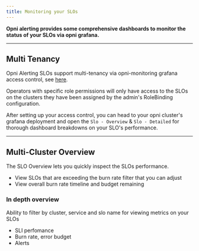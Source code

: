 ```yaml
---
title: Monitoring your SLOs
---
```


<b> Opni alerting provides some comprehensive dashboards to monitor the status of your SLOs via opni grafana. </b>

<hr/>

## Multi Tenancy

Opni Alerting SLOs support multi-tenancy via opni-monitoring grafana access control, see [here](https://rancher.github.io/opni-monitoring/guides/access_control/).

Operators with specific role permissions will only have access to the SLOs on the clusters they have been assigned by the admin's RoleBinding configuration.

After setting up your access control, you can head to your opni cluster's grafana deployment and open the `Slo - Overview` & `Slo - Detailed` for
thorough dashboard breakdowns on your SLO's performance.

<hr/>

## Multi-Cluster Overview

The SLO Overview lets you quickly inspect the SLOs performance.

- View SLOs that are exceeding the burn rate filter that you can adjust
- View overall burn rate timeline and budget remaining

<!--
TODO: picture
--->

</hr>

### In depth overview

Ability to filter by cluster, service and slo name for viewing metrics on your SLOs

- SLI perfomance
- Burn rate, error budget
- Alerts

<!--
TODO: picture
-->
